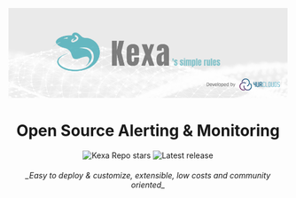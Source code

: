 <p align="center">
  <a href="https://kexa.io/">
    <img src="/kexa-banniere-git.png"  alt="Kexa Alerting & Monitoring" />
  </a>
</p>

<h1 align="center" style="border-bottom: none">
    Open Source Alerting & Monitoring
</h1>

<div align="center">
  
  ![Kexa Repo stars](https://img.shields.io/github/stars/4urcloud/Kexa)
  ![Latest release](https://img.shields.io/github/v/release/4urcloud/Kexa)

</div>


<h6 align="center" style="border-bottom: none">
    _Easy to deploy & customize, extensible, low costs and community oriented_ 
</h6>
